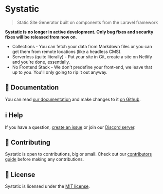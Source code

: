 # Systatic
> Static Site Generator built on components from the Laravel framework

**Systatic is no longer in active development. Only bug fixes and security fixes will be released from now on.**

* Collections - You can fetch your data from Markdown files or you can get them from remote locations (like a headless CMS).
* Serverless (quite literally) - Put your site in Git, create a site on Netlify and you're done, essentially.
* No Frontend Stack - We don't predefine your front-end, we leave that up to you. You'll only going to rip it out anyway.

## 📄 Documentation

You can read [our documentation](https://systatic.co) and make changes to it [on Github](https://github.com/damcclean/systatic.co).

## ℹ️ Help

If you have a question, [create an issue](https://github.com/damcclean/Systatic/issues/new?template=question.md) or join our [Discord server](https://discord.gg/zSg3MHv).

## 🤲 Contributing

Systatic is open to contributions, big or small. Check out our [contributors guide](https://github.com/damcclean/Systatic/blob/master/CONTRIBUTING.md) before making any contributions.

## 📝 License

Systatic is licensed under the [MIT license](https://github.com/damcclean/Systatic/blob/master/LICENSE).
